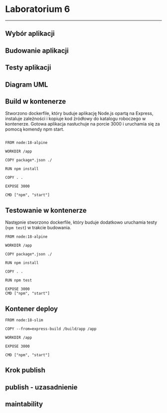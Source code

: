# Laboratorium 6

---

## Wybór aplikacji

## Budowanie aplikacji

## Testy aplikacji

## Diagram UML

## Build w kontenerze

Stworzono dockerfile, który buduje aplikację Node.js opartą na Express, instaluje zależności i kopiuje kod źródłowy do katalogu roboczego w kontenerze. Gotowa aplikacja nasłuchuje na porcie 3000 i uruchamia się za pomocą komendy npm start.


```

FROM node:18-alpine

WORKDIR /app

COPY package*.json ./

RUN npm install

COPY . .

EXPOSE 3000

CMD ["npm", "start"]

```

## Testowanie w kontenerze

Następnie stworzono dockerfile, który buduje dodatkowo uruchamia testy (`npm test`) w trakcie budowania.


```
FROM node:18-alpine

WORKDIR /app

COPY package*.json ./

RUN npm install

COPY . .

RUN npm test

EXPOSE 3000
CMD ["npm", "start"]

```

## Kontener deploy

```
FROM node:18-slim

COPY --from=express-build /build/app /app

WORKDIR /app

EXPOSE 3000

CMD ["npm", "start"]

```

## Krok publish

## publish - uzasadnienie

## maintability

